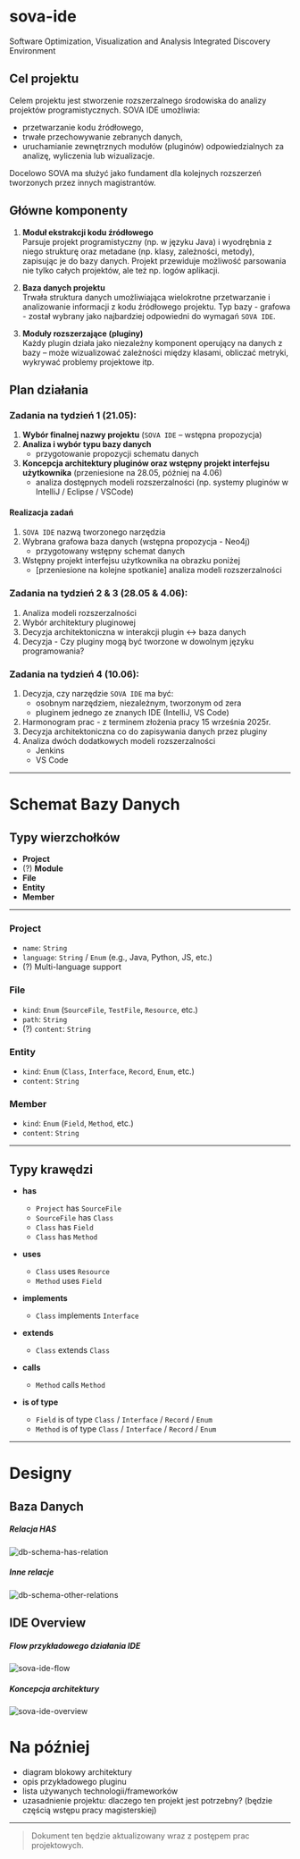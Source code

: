 # sova-ide
Software Optimization, Visualization and Analysis Integrated Discovery Environment

## Cel projektu

Celem projektu jest stworzenie rozszerzalnego środowiska do analizy projektów programistycznych.
SOVA IDE umożliwia:
- przetwarzanie kodu źródłowego,
- trwałe przechowywanie zebranych danych,
- uruchamianie zewnętrznych modułów (pluginów) odpowiedzialnych za analizę, wyliczenia lub wizualizacje.

Docelowo SOVA ma służyć jako fundament dla kolejnych rozszerzeń tworzonych przez innych magistrantów.

## Główne komponenty

1. **Moduł ekstrakcji kodu źródłowego**  
   Parsuje projekt programistyczny (np. w języku Java) i wyodrębnia z niego strukturę oraz metadane (np. klasy, zależności, metody), zapisując je do bazy danych. Projekt przewiduje możliwość parsowania nie tylko całych projektów, ale też np. logów aplikacji.

2. **Baza danych projektu**  
   Trwała struktura danych umożliwiająca wielokrotne przetwarzanie i analizowanie informacji z kodu źródłowego projektu. Typ bazy - grafowa - został wybrany jako najbardziej odpowiedni do wymagań `SOVA IDE`.

3. **Moduły rozszerzające (pluginy)**  
   Każdy plugin działa jako niezależny komponent operujący na danych z bazy – może wizualizować zależności między klasami, obliczać metryki, wykrywać problemy projektowe itp.

## Plan działania

### Zadania na tydzień 1 (21.05):

1. **Wybór finalnej nazwy projektu** (`SOVA IDE` – wstępna propozycja)
2. **Analiza i wybór typu bazy danych**  
   + przygotowanie propozycji schematu danych
3. **Koncepcja architektury pluginów oraz wstępny projekt interfejsu użytkownika** (przeniesione na 28.05, później na 4.06)
   + analiza dostępnych modeli rozszerzalności (np. systemy pluginów w IntelliJ / Eclipse / VSCode)

#### Realizacja zadań
1. `SOVA IDE` nazwą tworzonego narzędzia
2. Wybrana grafowa baza danych (wstępna propozycja - Neo4j)
   + przygotowany wstępny schemat danych
3. Wstępny projekt interfejsu użytkownika na obrazku poniżej
   + [przeniesione na kolejne spotkanie] analiza modeli rozszerzalności

### Zadania na tydzień 2 & 3 (28.05 & 4.06):
1. Analiza modeli rozszerzalności
2. Wybór architektury pluginowej
3. Decyzja architektoniczna w interakcji plugin <-> baza danych
4. Decyzja - Czy pluginy mogą być tworzone w dowolnym języku programowania?

### Zadania na tydzień 4 (10.06):
1. Decyzja, czy narzędzie `SOVA IDE` ma być:
   + osobnym narzędziem, niezależnym, tworzonym od zera
   + pluginem jednego ze znanych IDE (IntelliJ, VS Code)
2. Harmonogram prac - z terminem złożenia pracy 15 września 2025r.
3. Decyzja architektoniczna co do zapisywania danych przez pluginy
4. Analiza dwóch dodatkowych modeli rozszerzalności
   + Jenkins
   + VS Code

---

# Schemat Bazy Danych 
## Typy wierzchołków

- **Project**
- (?) **Module**
- **File**
- **Entity**
- **Member**

---

### Project
- `name`: `String`
- `language`: `String` / `Enum` (e.g., Java, Python, JS, etc.)
- (?) Multi-language support

### File
- `kind`: `Enum` (`SourceFile`, `TestFile`, `Resource`, etc.)
- `path`: `String`
- (?) `content`: `String`

### Entity
- `kind`: `Enum` (`Class`, `Interface`, `Record`, `Enum`, etc.)
- `content`: `String`

### Member
- `kind`: `Enum` (`Field`, `Method`, etc.)
- `content`: `String`

---

## Typy krawędzi

- **has**
  - `Project` has `SourceFile`
  - `SourceFile` has `Class`
  - `Class` has `Field`
  - `Class` has `Method`

- **uses**
  - `Class` uses `Resource`
  - `Method` uses `Field`

- **implements**
  - `Class` implements `Interface`

- **extends**
  - `Class` extends `Class`

- **calls**
  - `Method` calls `Method`

- **is of type**
  - `Field` is of type `Class` / `Interface` / `Record` / `Enum`
  - `Method` is of type `Class` / `Interface` / `Record` / `Enum`

---

# Designy
## Baza Danych
##### Relacja HAS
![db-schema-has-relation](https://github.com/user-attachments/assets/bcda2a24-5d69-491f-815c-9618ef40b48a)
##### Inne relacje
![db-schema-other-relations](https://github.com/user-attachments/assets/a7fa9c44-5513-4b14-ae01-9ae90cff7e4a)

## IDE Overview
##### Flow przykładowego działania IDE
![sova-ide-flow](https://github.com/user-attachments/assets/41ca5331-0d8a-4be9-8ec6-1d264a83657e)
##### Koncepcja architektury
![sova-ide-overview](https://github.com/user-attachments/assets/a70537d7-08f5-42e8-9272-faaa94d3c0fb)


# Na później

- diagram blokowy architektury
- opis przykładowego pluginu
- lista używanych technologii/frameworków
- uzasadnienie projektu: dlaczego ten projekt jest potrzebny? (będzie częścią wstępu pracy magisterskiej)

---

> Dokument ten będzie aktualizowany wraz z postępem prac projektowych.
